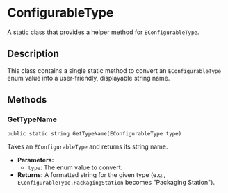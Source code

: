 # ConfigurableType

A static class that provides a helper method for `EConfigurableType`.

## Description

This class contains a single static method to convert an `EConfigurableType` enum value into a user-friendly, displayable string name.

## Methods

### GetTypeName
`public static string GetTypeName(EConfigurableType type)`

Takes an `EConfigurableType` and returns its string name.

-   **Parameters:**
    -   `type`: The enum value to convert.
-   **Returns:** A formatted string for the given type (e.g., `EConfigurableType.PackagingStation` becomes "Packaging Station").
